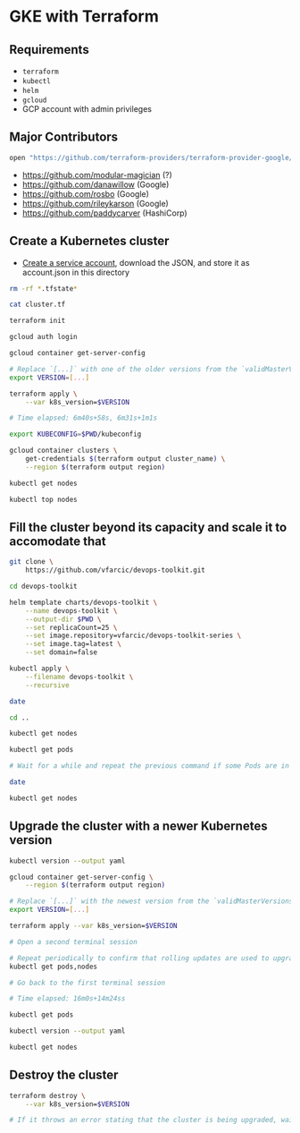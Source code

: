 # GKE with Terraform

## Requirements

* `terraform`
* `kubectl`
* `helm`
* `gcloud`
* GCP account with admin privileges

## Major Contributors

```bash
open "https://github.com/terraform-providers/terraform-provider-google/graphs/contributors"
```

* https://github.com/modular-magician (?)
* https://github.com/danawillow (Google)
* https://github.com/rosbo (Google)
* https://github.com/rileykarson (Google)
* https://github.com/paddycarver (HashiCorp)

## Create a Kubernetes cluster

* [Create a service account](https://console.cloud.google.com/apis/credentials/serviceaccountkey), download the JSON, and store it as account.json in this directory

```bash
rm -rf *.tfstate*

cat cluster.tf

terraform init

gcloud auth login

gcloud container get-server-config

# Replace `[...]` with one of the older versions from the `validMasterVersions` section.
export VERSION=[...]

terraform apply \
    --var k8s_version=$VERSION

# Time elapsed: 6m40s+58s, 6m31s+1m1s

export KUBECONFIG=$PWD/kubeconfig

gcloud container clusters \
    get-credentials $(terraform output cluster_name) \
	--region $(terraform output region)

kubectl get nodes

kubectl top nodes
```

## Fill the cluster beyond its capacity and scale it to accomodate that

```bash
git clone \
    https://github.com/vfarcic/devops-toolkit.git

cd devops-toolkit

helm template charts/devops-toolkit \
    --name devops-toolkit \
    --output-dir $PWD \
    --set replicaCount=25 \
    --set image.repository=vfarcic/devops-toolkit-series \
    --set image.tag=latest \
    --set domain=false

kubectl apply \
    --filename devops-toolkit \
    --recursive

date

cd ..

kubectl get nodes

kubectl get pods

# Wait for a while and repeat the previous command if some Pods are in the `pending` state

date

kubectl get nodes
```

## Upgrade the cluster with a newer Kubernetes version

```bash
kubectl version --output yaml

gcloud container get-server-config \
    --region $(terraform output region)

# Replace `[...]` with the newest version from the `validMasterVersions` section
export VERSION=[...]

terraform apply --var k8s_version=$VERSION

# Open a second terminal session

# Repeat periodically to confirm that rolling updates are used to upgrade nodes
kubectl get pods,nodes

# Go back to the first terminal session

# Time elapsed: 16m0s+14m24ss

kubectl get pods

kubectl version --output yaml

kubectl get nodes
```

## Destroy the cluster

```bash
terraform destroy \
    --var k8s_version=$VERSION

# If it throws an error stating that the cluster is being upgraded, wait for a while and repeat the previous command
```